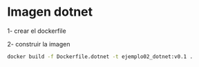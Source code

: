 ﻿# Imagen dotnet


1- crear el dockerfile


2- construir la imagen

```bash
docker build -f Dockerfile.dotnet -t ejemplo02_dotnet:v0.1 .
```



